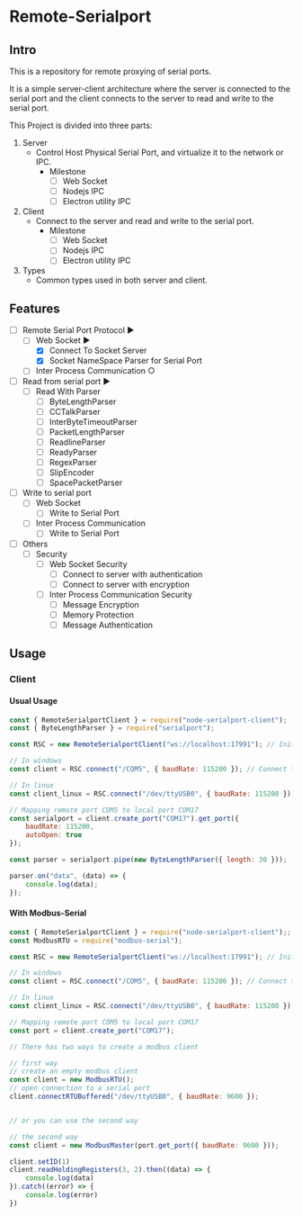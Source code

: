 # Remote-Serialport

## Intro

This is a repository for remote proxying of serial ports.

It is a simple server-client architecture where the server is connected to the serial port and the client connects to the server to read and write to the serial port.

This Project is divided into three parts:

1. Server
   - Control Host Physical Serial Port, and virtualize it to the network or IPC.
     - Milestone
       - [ ] Web Socket
       - [ ] Nodejs IPC
       - [ ] Electron utility IPC
2. Client
   - Connect to the server and read and write to the serial port.
     - Milestone
       - [ ] Web Socket
       - [ ] Nodejs IPC
       - [ ] Electron utility IPC
3. Types
   - Common types used in both server and client.

## Features

- [ ] Remote Serial Port Protocol ▶
  - [ ] Web Socket  ▶
    - [x] Connect To Socket Server
    - [x] Socket NameSpace Parser for Serial Port
  - [ ] Inter Process Communication  ○
- [ ] Read from serial port ▶
  - [ ] Read With Parser
    - [ ] ByteLengthParser
    - [ ] CCTalkParser
    - [ ] InterByteTimeoutParser
    - [ ] PacketLengthParser
    - [ ] ReadlineParser
    - [ ] ReadyParser
    - [ ] RegexParser
    - [ ] SlipEncoder
    - [ ] SpacePacketParser
- [ ] Write to serial port
  - [ ] Web Socket
    - [ ] Write to Serial Port
  - [ ] Inter Process Communication
    - [ ] Write to Serial Port
- [ ] Others
  - [ ] Security
    - [ ] Web Socket Security
      - [ ] Connect to server with authentication
      - [ ] Connect to server with encryption
    - [ ] Inter Process Communication Security
      - [ ] Message Encryption
      - [ ] Memory Protection
      - [ ] Message Authentication
  
## Usage

### Client

#### Usual Usage

```javascript
const { RemoteSerialportClient } = require("node-serialport-client");
const { ByteLengthParser } = require("serialport");

const RSC = new RemoteSerialportClient("ws://localhost:17991"); // Initialize the client with the server address

// In windows
const client = RSC.connect("/COM5", { baudRate: 115200 }); // Connect to the server and get the port

// In linux
const client_linux = RSC.connect("/dev/ttyUSB0", { baudRate: 115200 }); // Connect to the server and get the port

// Mapping remote port COM5 to local port COM17
const serialport = client.create_port("COM17").get_port({
    baudRate: 115200,
    autoOpen: true
});

const parser = serialport.pipe(new ByteLengthParser({ length: 30 }));

parser.on("data", (data) => {
    console.log(data);
});
```

#### With Modbus-Serial

```javascript
const { RemoteSerialportClient } = require("node-serialport-client");;
const ModbusRTU = require("modbus-serial");

const RSC = new RemoteSerialportClient("ws://localhost:17991"); // Initialize the client with the server address

// In windows
const client = RSC.connect("/COM5", { baudRate: 115200 }); // Connect to the server and get the port

// In linux
const client_linux = RSC.connect("/dev/ttyUSB0", { baudRate: 115200 }); // Connect to the server and get the port

// Mapping remote port COM5 to local port COM17
const port = client.create_port("COM17");

// There has two ways to create a modbus client

// first way
// create an empty modbus client
const client = new ModbusRTU();
// open connection to a serial port
client.connectRTUBuffered("/dev/ttyUSB0", { baudRate: 9600 });


// or you can use the second way

// the second way
const client = new ModbusMaster(port.get_port({ baudRate: 9600 }));

client.setID(1)
client.readHoldingRegisters(3, 2).then((data) => {
    console.log(data)
}).catch((error) => {
    console.log(error)
})

```
